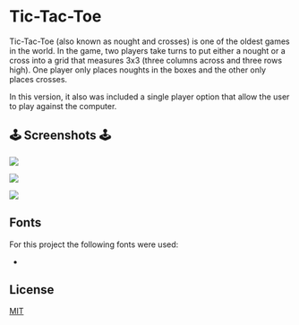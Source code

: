 # Tic-Tac-Toe 

Tic-Tac-Toe (also known as nought and crosses) is one of the oldest games in the world. In the game, two players take turns to put either a nought or a cross into a grid that measures 3x3 (three columns across and three rows high). One player only places noughts in the boxes and the other only places crosses. 

In this version, it also was included a single player option that allow the user to play against the computer. 

## 🕹 Screenshots 🕹



![](C:\Users\alexr\Desktop\chrome_lTt5b393I9.png)

![](C:\Users\alexr\Desktop\chrome_ql3Y69btf6.png)

![](C:\Users\alexr\Desktop\chrome_cyuiZRrk4U.png)



## Fonts

For this project the following fonts were used:

- [PressStart2P]: https://github.com/codeman38/PressStart2P

  

## License

[MIT](https://choosealicense.com/licenses/mit/)
